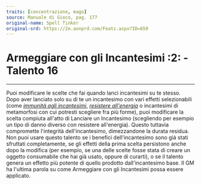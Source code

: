 ```yaml
---
traits: [concentrazione, mago]
source: Manuale di Gioco, pag. 177
original-name: Spell Tinker
original-srd: https://2e.aonprd.com/Feats.aspx?ID=659
---
```


# Armeggiare con gli Incantesimi :2: - Talento 16

---

Puoi modificare le scelte che fai quando lanci incantesimi su te stesso. Dopo
aver lanciato solo su di te un incantesimo con vari effetti selezionabili (come
_[immunità agli incantesimi](/incantesimi/immunita-agli-incantesimi)_,
_[resistere all'energia](/incantesimi/resistere-all-energia)_ o incantesimi di
metamorfosi con cui potresti scegliere fra più forme), puoi modificare la scelta
compiuta all'atto di Lanciare un Incantesimo (scegliendo per esempio un tipo di
danno diverso con resistere all'energia). Questo tuttavia compromette
l'integrità dell'incantesimo, dimezzandone la durata residua. Non puoi usare
questo talento se i benefici dell'incantesimo sono già stati sfruttati
completamente, se gli effetti della prima scelta persistono anche dopo la
modifica (per esempio, se una delle scelte fosse stata di creare un oggetto
consumabile che hai già usato, oppure di curarti), o se il talento genera un
effetto più potente di quello prodotto dall'incantesimo base. Il GM ha l'ultima
parola su come Armeggiare con gli Incantesimi possa essere applicato.

